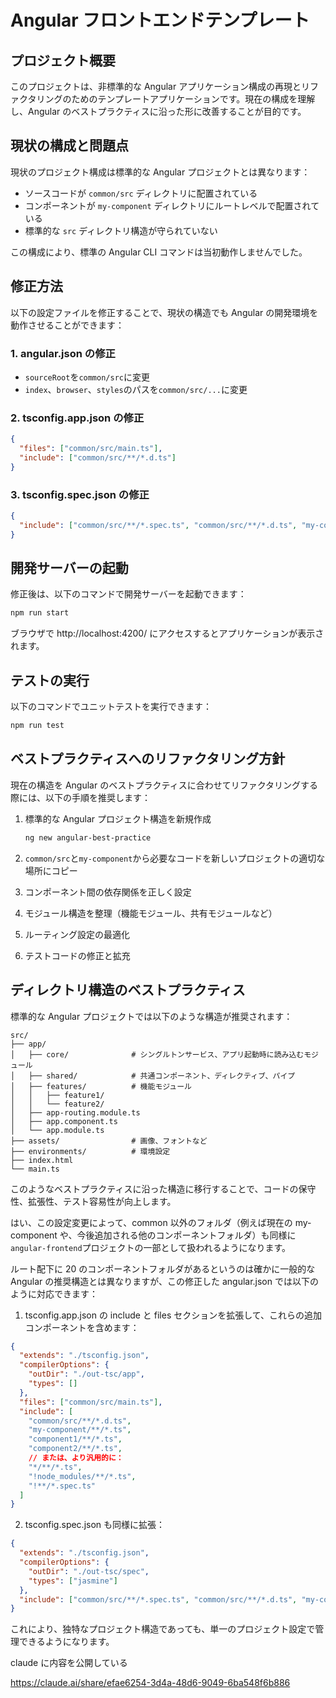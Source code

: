 # Angular フロントエンドテンプレート

## プロジェクト概要

このプロジェクトは、非標準的な Angular アプリケーション構成の再現とリファクタリングのためのテンプレートアプリケーションです。現在の構成を理解し、Angular のベストプラクティスに沿った形に改善することが目的です。

## 現状の構成と問題点

現状のプロジェクト構成は標準的な Angular プロジェクトとは異なります：

- ソースコードが `common/src` ディレクトリに配置されている
- コンポーネントが `my-component` ディレクトリにルートレベルで配置されている
- 標準的な `src` ディレクトリ構造が守られていない

この構成により、標準の Angular CLI コマンドは当初動作しませんでした。

## 修正方法

以下の設定ファイルを修正することで、現状の構造でも Angular の開発環境を動作させることができます：

### 1. angular.json の修正

- `sourceRoot`を`common/src`に変更
- `index`、`browser`、`styles`のパスを`common/src/...`に変更

### 2. tsconfig.app.json の修正

```json
{
  "files": ["common/src/main.ts"],
  "include": ["common/src/**/*.d.ts"]
}
```

### 3. tsconfig.spec.json の修正

```json
{
  "include": ["common/src/**/*.spec.ts", "common/src/**/*.d.ts", "my-component/**/*.spec.ts"]
}
```

## 開発サーバーの起動

修正後は、以下のコマンドで開発サーバーを起動できます：

```bash
npm run start
```

ブラウザで http://localhost:4200/ にアクセスするとアプリケーションが表示されます。

## テストの実行

以下のコマンドでユニットテストを実行できます：

```bash
npm run test
```

## ベストプラクティスへのリファクタリング方針

現在の構造を Angular のベストプラクティスに合わせてリファクタリングする際には、以下の手順を推奨します：

1. 標準的な Angular プロジェクト構造を新規作成

   ```bash
   ng new angular-best-practice
   ```

2. `common/src`と`my-component`から必要なコードを新しいプロジェクトの適切な場所にコピー

3. コンポーネント間の依存関係を正しく設定

4. モジュール構造を整理（機能モジュール、共有モジュールなど）

5. ルーティング設定の最適化

6. テストコードの修正と拡充

## ディレクトリ構造のベストプラクティス

標準的な Angular プロジェクトでは以下のような構造が推奨されます：

```
src/
├── app/
│   ├── core/              # シングルトンサービス、アプリ起動時に読み込むモジュール
│   ├── shared/            # 共通コンポーネント、ディレクティブ、パイプ
│   ├── features/          # 機能モジュール
│   │   ├── feature1/
│   │   └── feature2/
│   ├── app-routing.module.ts
│   ├── app.component.ts
│   └── app.module.ts
├── assets/                # 画像、フォントなど
├── environments/          # 環境設定
├── index.html
└── main.ts
```

このようなベストプラクティスに沿った構造に移行することで、コードの保守性、拡張性、テスト容易性が向上します。

はい、この設定変更によって、common 以外のフォルダ（例えば現在の my-component や、今後追加される他のコンポーネントフォルダ）も同様に`angular-frontend`プロジェクトの一部として扱われるようになります。

ルート配下に 20 のコンポーネントフォルダがあるというのは確かに一般的な Angular の推奨構造とは異なりますが、この修正した angular.json では以下のように対応できます：

1. tsconfig.app.json の include と files セクションを拡張して、これらの追加コンポーネントを含めます：

```json
{
  "extends": "./tsconfig.json",
  "compilerOptions": {
    "outDir": "./out-tsc/app",
    "types": []
  },
  "files": ["common/src/main.ts"],
  "include": [
    "common/src/**/*.d.ts",
    "my-component/**/*.ts",
    "component1/**/*.ts",
    "component2/**/*.ts",
    // または、より汎用的に：
    "*/**/*.ts",
    "!node_modules/**/*.ts",
    "!**/*.spec.ts"
  ]
}
```

2. tsconfig.spec.json も同様に拡張：

```json
{
  "extends": "./tsconfig.json",
  "compilerOptions": {
    "outDir": "./out-tsc/spec",
    "types": ["jasmine"]
  },
  "include": ["common/src/**/*.spec.ts", "common/src/**/*.d.ts", "my-component/**/*.spec.ts", "*/**/*.spec.ts", "!node_modules/**/*.spec.ts"]
}
```

これにより、独特なプロジェクト構造であっても、単一のプロジェクト設定で管理できるようになります。

claude に内容を公開している

https://claude.ai/share/efae6254-3d4a-48d6-9049-6ba548f6b886
